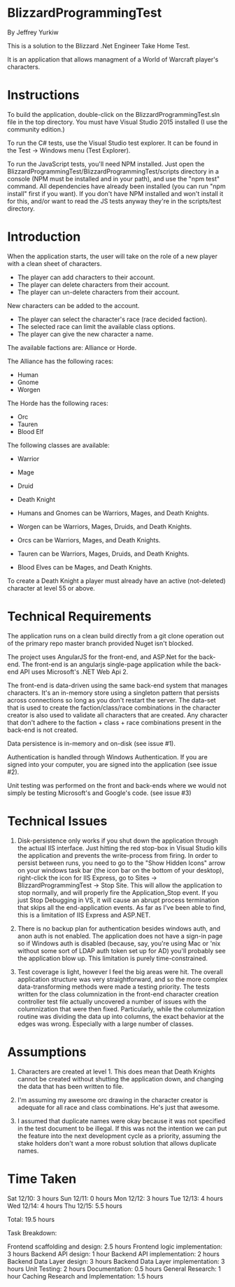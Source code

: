 # BlizzardProgrammingTest

By Jeffrey Yurkiw

This is a solution to the Blizzard .Net Engineer Take Home Test.

It is an application that allows managment of a World of Warcraft player's characters.

# Instructions

To build the application, double-click on the BlizzardProgrammingTest.sln file in the top directory. You must have Visual Studio 2015 installed (I use the community edition.)

To run the C# tests, use the Visual Studio test explorer. It can be found in the Test -> Windows  menu (Test Explorer).

To run the JavaScript tests, you'll need NPM installed. Just open the BlizzardProgrammingTest/BlizzardProgrammingTest/scripts directory in a console (NPM must be installed and in your path), and use the "npm test" command. All dependencies have already been installed (you can run "npm install" first if you want). If you don't have NPM installed and won't install it for this, and/or want to read the JS tests anyway they're in the scripts/test directory.

# Introduction

When the application starts, the user will take on the role of a new player with a clean sheet of characters.

* The player can add characters to their account.
* The player can delete characters from their account.
* The player can un-delete characters from their account.

New characters can be added to the account.

* The player can select the character's race (race decided faction).
* The selected race can limit the available class options.
* The player can give the new character a name.

The available factions are: Alliance or Horde.

The Alliance has the following races:
* Human
* Gnome
* Worgen

The Horde has the following races:
* Orc
* Tauren
* Blood Elf

The following classes are available:
* Warrior
* Mage
* Druid
* Death Knight

* Humans and Gnomes can be Warriors, Mages, and Death Knights.
* Worgen can be Warriors, Mages, Druids, and Death Knights.
* Orcs can be Warriors, Mages, and Death Knights.
* Tauren can be Warriors, Mages, Druids, and Death Knights.
* Blood Elves can be Mages, and Death Knights.

To create a Death Knight a player must already have an active (not-deleted) character at level 55 or above.

# Technical Requirements
The application runs on a clean build directly from a git clone operation out of the primary repo master branch provided Nuget isn't blocked.

The project uses AngularJS for the front-end, and ASP.Net for the back-end. The front-end is an angularjs single-page application while the back-end API uses Microsoft's .NET Web Api 2.

The front-end is data-driven using the same back-end system that manages characters. It's an in-memory store using a singleton pattern that persists across connections so long as you don't restart the server. The data-set that is used to create the faction/class/race combinations in the character creator is also used to validate all characters that are created. Any character that don't adhere to the faction + class + race combinations present in the back-end is not created.

Data persistence is in-memory and on-disk (see issue #1).

Authentication is handled through Windows Authentication. If you are signed into your computer, you are signed into the application (see issue #2).

Unit testing was performed on the front and back-ends where we would not simply be testing Microsoft's and Google's code. (see issue #3)

# Technical Issues

1. Disk-persistence only works if you shut down the application through the actual IIS interface. Just hitting the red stop-box in Visual Studio kills the application and prevents the write-process from firing. In order to persist between runs, you need to go to the "Show Hidden Icons" arrow on your windows task bar (the icon bar on the bottom of your desktop), right-click the icon for IIS Express, go to Sites -> BlizzardProgrammingTest -> Stop Site. This will allow the application to stop normally, and will properly fire the Application_Stop event. If you just Stop Debugging in VS, it will cause an abrupt process termination that skips all the end-application events. As far as I've been able to find, this is a limitation of IIS Express and ASP.NET.

2. There is no backup plan for authentication besides windows auth, and anon auth is not enabled. The application does not have a sign-in page so if Windows auth is disabled (because, say, you're using Mac or 'nix without some sort of LDAP auth token set up for AD) you'll probably see the application blow up. This limitation is purely time-constrained.

3. Test coverage is light, however I feel the big areas were hit. The overall application structure was very straightforward, and so the more complex data-transforming methods were made a testing priority. The tests written for the class columnization in the front-end character creation controller test file actually uncovered a number of issues with the columnization that were then fixed. Particularly, while the columnization routine was dividing the data up into columns, the exact behavior at the edges was wrong. Especially with a large number of classes.

# Assumptions

1. Characters are created at level 1. This does mean that Death Knights cannot be created without shutting the application down, and changing the data that has been written to file.

2. I'm assuming my awesome orc drawing in the character creator is adequate for all race and class combinations. He's just that awesome.

3. I assumed that duplicate names were okay because it was not specified in the test document to be illegal. If this was not the intention we can put the feature into the next development cycle as a priority, assuming the stake holders don't want a more robust solution that allows duplicate names.

# Time Taken

  Sat 12/10: 3 hours
  Sun 12/11: 0 hours
  Mon 12/12: 3 hours
  Tue 12/13: 4 hours
  Wed 12/14: 4 hours
  Thu 12/15: 5.5 hours

Total: 19.5 hours

Task Breakdown:

Frontend scaffolding and design: 2.5 hours
Frontend logic implementation: 3 hours
Backend API design: 1 hour
Backend API implementation: 2 hours
Backend Data Layer design: 3 hours
Backend Data Layer implementation: 3 hours
Unit Testing: 2 hours
Documentation: 0.5 hours
General Research: 1 hour
Caching Research and Implementation: 1.5 hours
